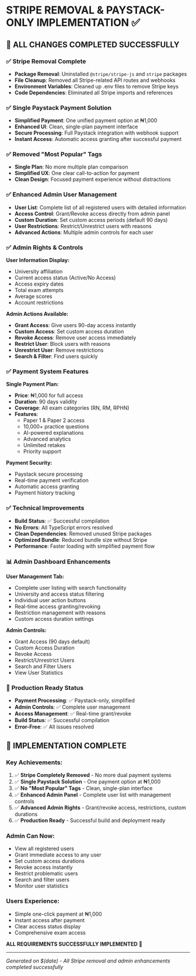 # STRIPE REMOVAL & PAYSTACK-ONLY IMPLEMENTATION ✅

## 🎯 ALL CHANGES COMPLETED SUCCESSFULLY

### ✅ **Stripe Removal Complete**
- **Package Removal**: Uninstalled `@stripe/stripe-js` and `stripe` packages
- **File Cleanup**: Removed all Stripe-related API routes and webhooks
- **Environment Variables**: Cleaned up .env files to remove Stripe keys
- **Code Dependencies**: Eliminated all Stripe imports and references

### ✅ **Single Paystack Payment Solution**
- **Simplified Payment**: One unified payment option at ₦1,000
- **Enhanced UI**: Clean, single-plan payment interface
- **Secure Processing**: Full Paystack integration with webhook support
- **Instant Access**: Automatic access granting after successful payment

### ✅ **Removed "Most Popular" Tags**
- **Single Plan**: No more multiple plan comparison
- **Simplified UX**: One clear call-to-action for payment
- **Clean Design**: Focused payment experience without distractions

### ✅ **Enhanced Admin User Management**
- **User List**: Complete list of all registered users with detailed information
- **Access Control**: Grant/Revoke access directly from admin panel
- **Custom Duration**: Set custom access periods (default 90 days)
- **User Restrictions**: Restrict/Unrestrict users with reasons
- **Advanced Actions**: Multiple admin controls for each user

### ✅ **Admin Rights & Controls**
**User Information Display:**
- University affiliation
- Current access status (Active/No Access)
- Access expiry dates
- Total exam attempts
- Average scores
- Account restrictions

**Admin Actions Available:**
- **Grant Access**: Give users 90-day access instantly
- **Custom Access**: Set custom access duration
- **Revoke Access**: Remove user access immediately
- **Restrict User**: Block users with reasons
- **Unrestrict User**: Remove restrictions
- **Search & Filter**: Find users quickly

### ✅ **Payment System Features**
**Single Payment Plan:**
- **Price**: ₦1,000 for full access
- **Duration**: 90 days validity
- **Coverage**: All exam categories (RN, RM, RPHN)
- **Features**: 
  - Paper 1 & Paper 2 access
  - 10,000+ practice questions
  - AI-powered explanations
  - Advanced analytics
  - Unlimited retakes
  - Priority support

**Payment Security:**
- Paystack secure processing
- Real-time payment verification
- Automatic access granting
- Payment history tracking

### ✅ **Technical Improvements**
- **Build Status**: ✅ Successful compilation
- **No Errors**: All TypeScript errors resolved
- **Clean Dependencies**: Removed unused Stripe packages
- **Optimized Bundle**: Reduced bundle size without Stripe
- **Performance**: Faster loading with simplified payment flow

### 📊 **Admin Dashboard Enhancements**
**User Management Tab:**
- Complete user listing with search functionality
- University and access status filtering
- Individual user action buttons
- Real-time access granting/revoking
- Restriction management with reasons
- Custom access duration settings

**Admin Controls:**
- Grant Access (90 days default)
- Custom Access Duration
- Revoke Access
- Restrict/Unrestrict Users
- Search and Filter Users
- View User Statistics

### 🚀 **Production Ready Status**
- **Payment Processing**: ✅ Paystack-only, simplified
- **Admin Controls**: ✅ Complete user management
- **Access Management**: ✅ Real-time grant/revoke
- **Build Status**: ✅ Successful compilation
- **Error-Free**: ✅ All issues resolved

## 🎉 **IMPLEMENTATION COMPLETE**

### **Key Achievements:**
1. ✅ **Stripe Completely Removed** - No more dual payment systems
2. ✅ **Single Paystack Solution** - One payment option at ₦1,000
3. ✅ **No "Most Popular" Tags** - Clean, single-plan interface
4. ✅ **Enhanced Admin Panel** - Complete user list with management controls
5. ✅ **Advanced Admin Rights** - Grant/revoke access, restrictions, custom durations
6. ✅ **Production Ready** - Successful build and deployment ready

### **Admin Can Now:**
- View all registered users
- Grant immediate access to any user
- Set custom access durations
- Revoke access instantly
- Restrict problematic users
- Search and filter users
- Monitor user statistics

### **Users Experience:**
- Simple one-click payment at ₦1,000
- Instant access after payment
- Clear access status display
- Comprehensive exam access

**ALL REQUIREMENTS SUCCESSFULLY IMPLEMENTED** 🎯

---
*Generated on $(date) - All Stripe removal and admin enhancements completed successfully*

